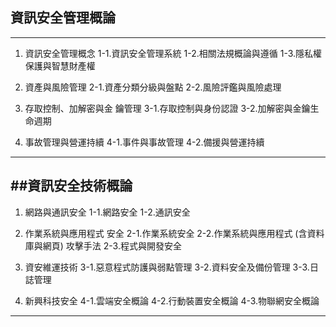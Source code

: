 ## 資訊安全管理概論
---
1. 資訊安全管理概念
1-1.資訊安全管理系統
1-2.相關法規概論與遵循
1-3.隱私權保護與智慧財產權

2. 資產與風險管理
2-1.資產分類分級與盤點
2-2.風險評鑑與風險處理

3. 存取控制、加解密與金
鑰管理
3-1.存取控制與身份認證
3-2.加解密與金鑰生命週期

4. 事故管理與營運持續
4-1.事件與事故管理
4-2.備援與營運持續

---

##資訊安全技術概論
---
1. 網路與通訊安全
1-1.網路安全
1-2.通訊安全

2. 作業系統與應用程式
安全
2-1.作業系統安全
2-2.作業系統與應用程式 (含資料庫與網頁)
攻擊手法
2-3.程式與開發安全

3. 資安維運技術
3-1.惡意程式防護與弱點管理
3-2.資料安全及備份管理
3-3.日誌管理

4. 新興科技安全
4-1.雲端安全概論
4-2.行動裝置安全概論
4-3.物聯網安全概論
---
